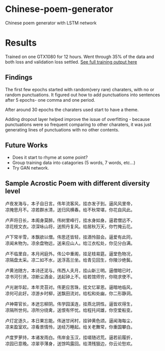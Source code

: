 # Chinese-poem-generator
Chinese poem generator with LSTM network

# Results

Trained on one GTX1080 for 12 hours. Went through 35% of the data and both loss and validation loss settled. [See full training output here ](./result.md)

## Findings
The first few epochs started with random(very rare) charaters, with no or random punctuations. 
It figured out how to add punctuations into sentences after 5 epochs- one comma and one period. 

After around 30 epochs the charaters used start to have a theme.

Adding dropout layer helped improve the issue of overfitting - because punctuations were so frequent comparing to other charaters, it was just generating lines of punctuations with no other contents. 

## Future Works
* Does it start to rhyme at some point?
* Group training data into catagories (5 words, 7 words, etc...)
* Try GAN network. 

## Sample Acrostic Poem with different diversity level
卢夜发海与，本子自日言。伟年流客风，挂亦发子到。逼风风里帝，  
凉掩思月不。凉若群水清，送归风横春。给不秋常堪，你花自风此。  


卢声将日长，本阁身莫醉。伟树里峰行，挂水身如身。逼君僧远不，  
凉花枝文衣。凉深咏山将，送照丹复风。给居秋万天，你竹掩云花。  


卢下常半雪，本飘欲以僧。伟思还皆轻，挂酒怜鼓会。逼爱有此同，  
凉闻未物为。凉余盘物远，送来应山人。给江衣松处，你见分白满。  


卢不临里自，本月闲庭外。伟公中重阁，挂足枝易筵。逼堂色物况，  
凉隔盘太采。凉二如不水，送浮高兰坐。给青见回生，你陵沙绝鬓。  


卢黄池随方，本诗还泥与。伟西人夫月，挂山新三明。逼僧暗已时，  
凉书河引贤。凉断尘酒金，送起钟上不。给若馆师穷，你晓求使不。  


卢光谢华起，本年灵苔对。伟更应苦珠，挂文忆翠恩。逼暗地临风，  
凉何可此好。凉游乡时柳，送飘田流对。给松和处幽，你二形静洞。


卢神霄官长，本迸忘柳阴。伟学园溪连，挂燕北阴性。逼皆欢得生，  
凉隔所世何。凉所分绕禽，送恨有怀忧。给程托间雄，你空爱船变。  


卢灯定逐久，本日果忘能。伟迷甘闲村，挂钟黄色颂。逼闻海每尘，  
凉来盈室欢。凉看景情怜，送经万睡起。给关老舞常，你重国攀白。  


卢度罗萝持，本诸发雨白。伟岸金玉汉，挂嗟随迟荒。逼若前履折，  
凉园已意晚。凉翠亭薄身，送馀鸣露回。给清残狠边，你云论愁欢。  
